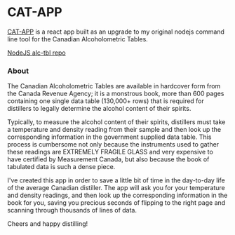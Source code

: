 # CAT-APP

[CAT-APP](https://cat-app-p9z2ft7fw-uncleblobby.vercel.app/) is a react app built as an upgrade to my original nodejs command line tool for the Canadian Alcoholometric Tables.

[NodeJS alc-tbl repo](https://github.com/uncleBlobby/alc-tbl-3)

### About

The Canadian Alcoholometric Tables are available in hardcover form from the Canada Revenue Agency; it is a monstrous book, more than 600 pages containing one
single data table (130,000+ rows) that is required for distillers to legally determine the alcohol content of their spirits.  

Typically, to measure the alcohol content of their spirits, distillers must take a temperature and density reading from their sample and then look up the corresponding information in the government supplied data table.  This process is cumbersome not only because the instruments used to gather these readings are EXTREMELY FRAGILE GLASS and very expensive to have certified by Measurement Canada, but also because the book of tabulated data is such a dense piece.

I've created this app in order to save a little bit of time in the day-to-day life of the average Canadian distiller.  The app will ask you for your temperature and density readings, and then look up the corresponding information in the book for you, saving you precious seconds of flipping to the right page and scanning through thousands of lines of data.

Cheers and happy distilling!

